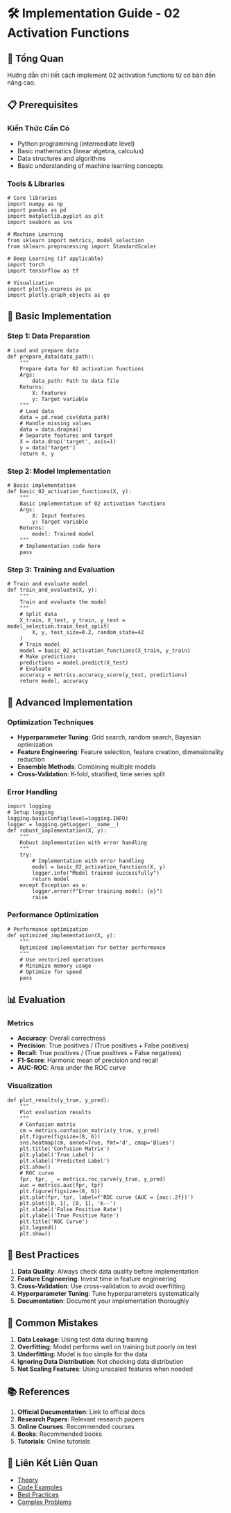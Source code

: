 # 🛠️ Implementation Guide - 02 Activation Functions

## 🎯 Tổng Quan

Hướng dẫn chi tiết cách implement 02 activation functions từ cơ bản đến nâng cao.

## 📋 Prerequisites

### Kiến Thức Cần Có
- Python programming (intermediate level)
- Basic mathematics (linear algebra, calculus)
- Data structures and algorithms
- Basic understanding of machine learning concepts

### Tools & Libraries

    # Core libraries
    import numpy as np
    import pandas as pd
    import matplotlib.pyplot as plt
    import seaborn as sns

    # Machine Learning
    from sklearn import metrics, model_selection
    from sklearn.preprocessing import StandardScaler

    # Deep Learning (if applicable)
    import torch
    import tensorflow as tf

    # Visualization
    import plotly.express as px
    import plotly.graph_objects as go

## 🚀 Basic Implementation

### Step 1: Data Preparation

    # Load and prepare data
    def prepare_data(data_path):
        """
        Prepare data for 02 activation functions
        Args:
            data_path: Path to data file
        Returns:
            X: Features
            y: Target variable
        """
        # Load data
        data = pd.read_csv(data_path)
        # Handle missing values
        data = data.dropna()
        # Separate features and target
        X = data.drop('target', axis=1)
        y = data['target']
        return X, y

### Step 2: Model Implementation

    # Basic implementation
    def basic_02_activation_functions(X, y):
        """
        Basic implementation of 02 activation functions
        Args:
            X: Input features
            y: Target variable
        Returns:
            model: Trained model
        """
        # Implementation code here
        pass

### Step 3: Training and Evaluation

    # Train and evaluate model
    def train_and_evaluate(X, y):
        """
        Train and evaluate the model
        """
        # Split data
        X_train, X_test, y_train, y_test = model_selection.train_test_split(
            X, y, test_size=0.2, random_state=42
        )
        # Train model
        model = basic_02_activation_functions(X_train, y_train)
        # Make predictions
        predictions = model.predict(X_test)
        # Evaluate
        accuracy = metrics.accuracy_score(y_test, predictions)
        return model, accuracy

## 🔧 Advanced Implementation

### Optimization Techniques
- **Hyperparameter Tuning**: Grid search, random search, Bayesian optimization
- **Feature Engineering**: Feature selection, feature creation, dimensionality reduction
- **Ensemble Methods**: Combining multiple models
- **Cross-Validation**: K-fold, stratified, time series split

### Error Handling

    import logging
    # Setup logging
    logging.basicConfig(level=logging.INFO)
    logger = logging.getLogger(__name__)
    def robust_implementation(X, y):
        """
        Robust implementation with error handling
        """
        try:
            # Implementation with error handling
            model = basic_02_activation_functions(X, y)
            logger.info("Model trained successfully")
            return model
        except Exception as e:
            logger.error(f"Error training model: {e}")
            raise

### Performance Optimization

    # Performance optimization
    def optimized_implementation(X, y):
        """
        Optimized implementation for better performance
        """
        # Use vectorized operations
        # Minimize memory usage
        # Optimize for speed
        pass

## 📊 Evaluation

### Metrics
- **Accuracy**: Overall correctness
- **Precision**: True positives / (True positives + False positives)
- **Recall**: True positives / (True positives + False negatives)
- **F1-Score**: Harmonic mean of precision and recall
- **AUC-ROC**: Area under the ROC curve

### Visualization

    def plot_results(y_true, y_pred):
        """
        Plot evaluation results
        """
        # Confusion matrix
        cm = metrics.confusion_matrix(y_true, y_pred)
        plt.figure(figsize=(8, 6))
        sns.heatmap(cm, annot=True, fmt='d', cmap='Blues')
        plt.title('Confusion Matrix')
        plt.ylabel('True Label')
        plt.xlabel('Predicted Label')
        plt.show()
        # ROC curve
        fpr, tpr, _ = metrics.roc_curve(y_true, y_pred)
        auc = metrics.auc(fpr, tpr)
        plt.figure(figsize=(8, 6))
        plt.plot(fpr, tpr, label=f'ROC curve (AUC = {auc:.2f})')
        plt.plot([0, 1], [0, 1], 'k--')
        plt.xlabel('False Positive Rate')
        plt.ylabel('True Positive Rate')
        plt.title('ROC Curve')
        plt.legend()
        plt.show()

## 🎯 Best Practices

1. **Data Quality**: Always check data quality before implementation
2. **Feature Engineering**: Invest time in feature engineering
3. **Cross-Validation**: Use cross-validation to avoid overfitting
4. **Hyperparameter Tuning**: Tune hyperparameters systematically
5. **Documentation**: Document your implementation thoroughly

## 🚨 Common Mistakes

1. **Data Leakage**: Using test data during training
2. **Overfitting**: Model performs well on training but poorly on test
3. **Underfitting**: Model is too simple for the data
4. **Ignoring Data Distribution**: Not checking data distribution
5. **Not Scaling Features**: Using unscaled features when needed

## 📚 References

1. **Official Documentation**: Link to official docs
2. **Research Papers**: Relevant research papers
3. **Online Courses**: Recommended courses
4. **Books**: Recommended books
5. **Tutorials**: Online tutorials

## 🔗 Liên Kết Liên Quan

- [Theory](./THEORY_02_activation_functions.md)
- [Code Examples](./CODE_EXAMPLES_02_activation_functions.md)
- [Best Practices](./BEST_PRACTICES_02_activation_functions.md)
- [Complex Problems](./COMPLEX_PROBLEMS.md)
